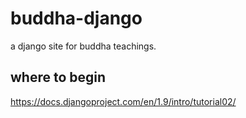 # buddha-django
a django site for buddha teachings.

## where to begin
https://docs.djangoproject.com/en/1.9/intro/tutorial02/

